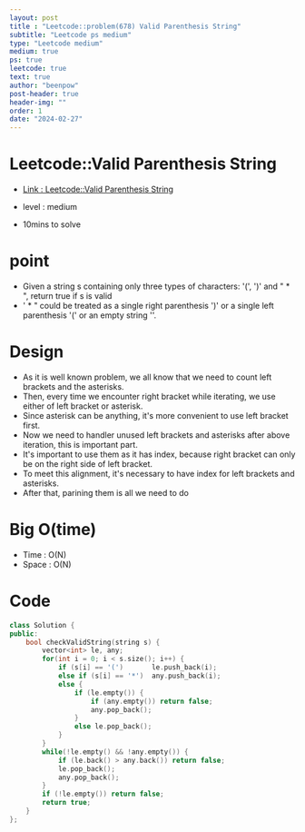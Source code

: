 ```yaml
---
layout: post
title : "Leetcode::problem(678) Valid Parenthesis String"
subtitle: "Leetcode ps medium"
type: "Leetcode medium"
medium: true
ps: true
leetcode: true
text: true
author: "beenpow"
post-header: true
header-img: ""
order: 1
date: "2024-02-27"
---
```


# Leetcode::Valid Parenthesis String
- [Link : Leetcode::Valid Parenthesis String](https://leetcode.com/problems/valid-parenthesis-string/)

- level : medium
- 10mins to solve

# point
- Given a string s containing only three types of characters: '(', ')' and " * ", return true if s is valid
- ' * " could be treated as a single right parenthesis ')' or a single left parenthesis '(' or an empty string ''.

# Design
- As it is well known problem, we all know that we need to count left brackets and the asterisks.
- Then, every time we encounter right bracket while iterating, we use either of left bracket or asterisk.
- Since asterisk can be anything, it's more convenient to use left bracket first.
- Now we need to handler unused left brackets and asterisks after above iteration, this is important part.
- It's important to use them as it has index, because right bracket can only be on the right side of left bracket.
- To meet this alignment, it's necessary to have index for left brackets and asterisks.
- After that, parining them is all we need to do


# Big O(time)
- Time : O(N)
- Space : O(N)

# Code

```cpp
class Solution {
public:
    bool checkValidString(string s) {
        vector<int> le, any;
        for(int i = 0; i < s.size(); i++) {
            if (s[i] == '(')       le.push_back(i);
            else if (s[i] == '*')  any.push_back(i);
            else {
                if (le.empty()) {
                    if (any.empty()) return false;
                    any.pop_back();
                }
                else le.pop_back();
            }
        }
        while(!le.empty() && !any.empty()) {
            if (le.back() > any.back()) return false;
            le.pop_back();
            any.pop_back();
        }
        if (!le.empty()) return false;
        return true;
    }
};
```
